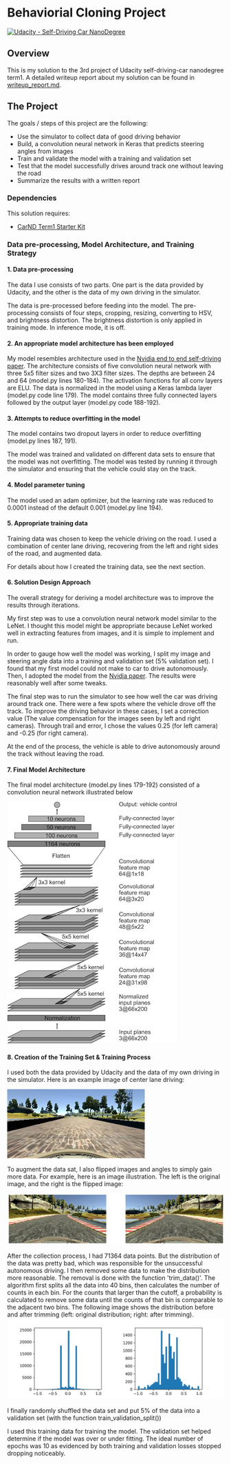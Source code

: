 # Behaviorial Cloning Project

[![Udacity - Self-Driving Car NanoDegree](https://s3.amazonaws.com/udacity-sdc/github/shield-carnd.svg)](http://www.udacity.com/drive)

Overview
---
This is my solution to the 3rd project of Udacity self-driving-car nanodegree term1. A detailed writeup report about my solution can be found in [writeup_report.md](https://github.com/yuetingliu/CarND-Behavior-Cloning-P3/blob/master/writeup_report.md).


The Project
---
The goals / steps of this project are the following:
* Use the simulator to collect data of good driving behavior
* Build, a convolution neural network in Keras that predicts steering angles from images
* Train and validate the model with a training and validation set
* Test that the model successfully drives around track one without leaving the road
* Summarize the results with a written report

### Dependencies
This solution requires:

* [CarND Term1 Starter Kit](https://github.com/udacity/CarND-Term1-Starter-Kit)



[//]: # (Image References)

[image1]: ./images/Nvidia-cnn-architecture.png "Model Visualization"
[image2]: ./images/center-line-driving.jpg "center line driving image"
[image3]: ./images/center-line-driving-flip.png "center line driving image flipped"
[image4]: ./images/data-distribution.png "data distribution"


### Data pre-processing, Model Architecture, and Training Strategy

#### 1. Data pre-processing

The data I use consists of two parts. One part is the data provided by Udacity, and the other is the data of my own driving in the simulator.
 
The data is pre-processed before feeding into the model. The pre-processing consists of four steps, cropping, resizing, converting to HSV, and brightness distortion.
The brightness distortion is only applied in training mode. In inference mode, it is off.

#### 2. An appropriate model architecture has been employed

My model resembles architecture used in the [Nvidia end to end self-driving paper](https://devblogs.nvidia.com/parallelforall/deep-learning-self-driving-cars/).
The architecture consists of five convolution neural network with three 5x5 filter sizes and two 3X3 filter sizes. The depths are between 24 and 64 (model.py lines 180-184). 
The activation functions for all conv layers are ELU. The data is normalized in the model using a Keras lambda layer (model.py code line 179). The model contains three fully
connected layers followed by the output layer (model.py code 188-192).  

#### 3. Attempts to reduce overfitting in the model

The model contains two dropout layers in order to reduce overfitting (model.py lines 187, 191). 

The model was trained and validated on different data sets to ensure that the model was not overfitting. The model was tested by running it through the simulator and ensuring that the vehicle could stay on the track.

#### 4. Model parameter tuning

The model used an adam optimizer, but the learning rate was reduced to 0.0001 instead of the default 0.001 (model.py line 194).

#### 5. Appropriate training data

Training data was chosen to keep the vehicle driving on the road. I used a combination of center lane driving, recovering from the left and right sides of the road, and augmented data. 

For details about how I created the training data, see the next section. 


#### 6. Solution Design Approach

The overall strategy for deriving a model architecture was to improve the results through iterations. 

My first step was to use a convolution neural network model similar to the LeNet. I thought this model might be appropriate because LeNet worked well in extracting features from images, and it is simple to implement and run.

In order to gauge how well the model was working, I split my image and steering angle data into a training and validation set (5% validation set). I found that my first model could not make to car to drive autonomously. 
Then, I adopted the model from the [Nvidia paper](https://devblogs.nvidia.com/parallelforall/deep-learning-self-driving-cars/). The results were reasonably well after some tweaks.

The final step was to run the simulator to see how well the car was driving around track one. There were a few spots where the vehicle drove off the track. To improve the driving behavior in these cases, I set a correction value (The value 
compensation for the images seen by left and right cameras). Through trail and error, I chose the values 0.25 (for left camera) and -0.25 (for right camera).

At the end of the process, the vehicle is able to drive autonomously around the track without leaving the road.

#### 7. Final Model Architecture

The final model architecture (model.py lines 179-192) consisted of a convolution neural network illustrated below 


![Model architecture][image1]

#### 8. Creation of the Training Set & Training Process

I used both the data provided by Udacity and the data of my own driving in the simulator. Here is an example image of center lane driving:

![center line driving image][image2]


To augment the data sat, I also flipped images and angles to simply gain more data. For example, here is an image illustration. The left is the original image, and the right is the flipped image:

![center line driving image flipped][image3]


After the collection process, I had 71364 data points. But the distribution of the data was pretty bad, which was responsible for the unsuccessful autonomous driving. 
I then removed some data to make the distribution more reasonable. The removal is done with the function 'trim_data()'. The algorithm first splits all the data into 40 bins, then calculates the number of counts in each bin. For the counts that larger than the cutoff, 
a probability is calculated to remove some data until the counts of that bin is comparable to the adjacent two bins. The following image shows the distribution before and after trimming (left: original distribution; right: after trimming). 
![data distribution][image4]

I finally randomly shuffled the data set and put 5% of the data into a validation set (with the function train_validation_split())

I used this training data for training the model. The validation set helped determine if the model was over or under fitting. The ideal number of epochs was 10 as evidenced by both training and validation losses stopped dropping noticeably.

